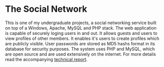 # The Social Network 
This is one of my undergraduate projects, a social networking service built on top of a Windows, Apache, MySQL and PHP stack. The web application is capable of securely loging users in and out. It allows guests and users to view profiles of other members. It enables it's users to create profiles which are publicly visible. User passwords are stored as MD5 hashs format in its database for security purposes. The system uses PHP and MySQL, which are open source and are used extensively on the internet. For more details read the accompanying [technical report](https://github.com/meghendra/TheSocialNetwork/raw/master/TechReportTSN.pdf).
